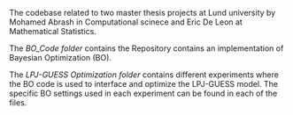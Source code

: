 The codebase related to two master thesis projects at Lund university by Mohamed Abrash in Computational scinece and Eric De Leon at Mathematical Statistics.

The *BO_Code folder* contains the Repository contains an implementation of Bayesian Optimization (BO).

The *LPJ-GUESS Optimization folder* contains different experiments where the BO code is used to interface and optimize the LPJ-GUESS model. The specific BO settings used in each experiment can be found in each of the files.
